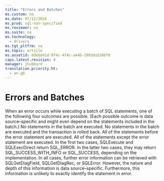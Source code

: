 ```yaml
---
title: "Errors and Batches"
ms.custom: na
ms.date: 07/12/2016
ms.prod: sql-non-specified
ms.reviewer: na
ms.suite: na
ms.technology: 
  - drivers
ms.tgt_pltfrm: na
ms.topic: article
ms.assetid: 6debd41d-9f4c-4f4c-a44b-2993da5306f0
caps.latest.revision: 4
manager: jhubbard
translation.priority.ht: 
  - en-gb
---
```

# Errors and Batches
<?xml version="1.0" encoding="utf-8"?>
<developerConceptualDocument xmlns="http://ddue.schemas.microsoft.com/authoring/2003/5" xmlns:xlink="http://www.w3.org/1999/xlink" xmlns:xsi="http://www.w3.org/2001/XMLSchema-instance" xsi:schemaLocation="http://ddue.schemas.microsoft.com/authoring/2003/5 http://dduestorage.blob.core.windows.net/ddueschema/developer.xsd">
  <introduction>
    <para>When an error occurs while executing a batch of SQL statements, one of the following four outcomes are possible. (Each possible outcome is data source–specific and might even depend on the statements included in the batch.)  </para>
    <list class="bullet">
      <listItem>
        <para>No statements in the batch are executed.</para>
      </listItem>
      <listItem>
        <para>No statements in the batch are executed and the transaction is rolled back.</para>
      </listItem>
      <listItem>
        <para>All of the statements before the error statement are executed.</para>
      </listItem>
      <listItem>
        <para>All of the statements except the error statement are executed.</para>
      </listItem>
    </list>
    <para>In the first two cases, <legacyBold>SQLExecute</legacyBold> and <legacyBold>SQLExecDirect</legacyBold> return SQL_ERROR. In the latter two cases, they may return SQL_SUCCESS_WITH_INFO or SQL_SUCCESS, depending on the implementation. In all cases, further error information can be retrieved with <legacyBold>SQLGetDiagField</legacyBold>, <legacyBold>SQLGetDiagRec</legacyBold>, or <legacyBold>SQLError</legacyBold>. However, the nature and depth of this information is data source–specific. Furthermore, this information is unlikely to exactly identify the statement in error.</para>
  </introduction>
  <relatedTopics />
</developerConceptualDocument>